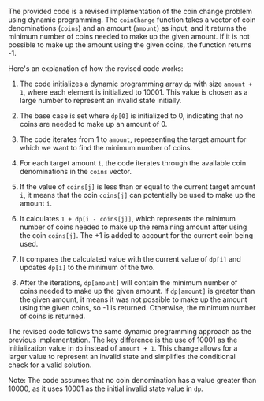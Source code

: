 ​The provided code is a revised implementation of the coin change problem using dynamic programming. 
The `coinChange` function takes a vector of coin denominations (`coins`) and an amount (`amount`) as input,
and it returns the minimum number of coins needed to make up the given amount. If it is not possible to make up the amount
using the given coins, the function returns -1.

Here's an explanation of how the revised code works:

1. The code initializes a dynamic programming array `dp` with size `amount + 1`, where each element is initialized to 10001. This value is chosen as a large number to represent an invalid state initially.
 
2. The base case is set where `dp[0]` is initialized to 0, indicating that no coins are needed to make up an amount of 0.

3. The code iterates from 1 to `amount`, representing the target amount for which we want to find the minimum number of coins.

4. For each target amount `i`, the code iterates through the available coin denominations in the `coins` vector.

5. If the value of `coins[j]` is less than or equal to the current target amount `i`, it means that the coin `coins[j]` can potentially be used to make up the amount `i`.

6. It calculates `1 + dp[i - coins[j]]`, which represents the minimum number of coins needed to make up the remaining amount after using the coin `coins[j]`. The +1 is added to account for the current coin being used.

7. It compares the calculated value with the current value of `dp[i]` and updates `dp[i]` to the minimum of the two.

8. After the iterations, `dp[amount]` will contain the minimum number of coins needed to make up the given amount. If `dp[amount]` is greater than the given amount, it means it was not possible to make up the amount using the given coins, so -1 is returned. Otherwise, the minimum number of coins is returned.

The revised code follows the same dynamic programming approach as the previous implementation. The key difference is the use of 10001 as the initialization value in `dp` instead of `amount + 1`. This change allows for a larger value to represent an invalid state and simplifies the conditional check for a valid solution.

Note: The code assumes that no coin denomination has a value greater than 10000, as it uses 10001 as the initial invalid state value in `dp`.
